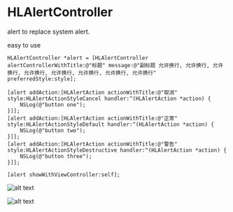 # HLAlertController
alert to replace system alert.

easy to use

    HLAlertController *alert = [HLAlertController alertControllerWithTitle:@"标题" message:@"副标题 允许换行, 允许换行, 允许换行, 允许换行, 允许换行, 允许换行, 允许换行, 允许换行" preferredStyle:style];
    
    [alert addAction:[HLAlertAction actionWithTitle:@"取消" style:HLAlertActionStyleCancel handler:^(HLAlertAction *action) {
        NSLog(@"button one");
    }]];
    [alert addAction:[HLAlertAction actionWithTitle:@"正常" style:HLAlertActionStyleDefault handler:^(HLAlertAction *action) {
        NSLog(@"button two");
    }]];
    [alert addAction:[HLAlertAction actionWithTitle:@"警告" style:HLAlertActionStyleDestructive handler:^(HLAlertAction *action) {
        NSLog(@"button three");
    }]];
    
    [alert showWithViewController:self];
    
![alt text](https://github.com/JustString/HLAlertController/blob/master/snap1.PNG, "alert")

![alt text](https://github.com/JustString/HLAlertController/blob/master/snap2.PNG, "actionSheet")
